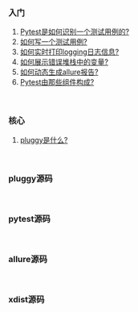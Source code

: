 ### 入门
1. [Pytest是如何识别一个测试用例的?](./docs/CreateTestCase.md)  
2. [如何写一个测试用例?](./docs/CreateTestCase.md)  
3. [如何实时打印logging日志信息?](./examples/live_logs/README.md)  
4. [如何展示错误堆栈中的变量?](./examples/showlocals/README.md)  
5. [如何动态生成allure报告?](./examples/dynamic_generate_allure_report/README.md)  
6. [Pytest由那些组件构成?](./docs/Components.md)  


&nbsp;  
### 核心  
1. [pluggy是什么?](./docs/WhatIsPluggy.md)  


&nbsp;  
### pluggy源码


&nbsp;  
### pytest源码  


&nbsp;  
### allure源码


&nbsp;  
### xdist源码  
